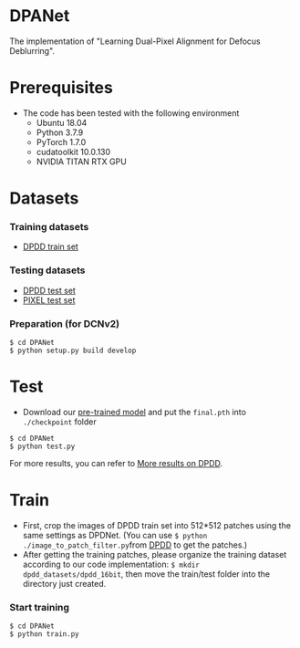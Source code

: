 # DPANet
The implementation of "Learning Dual-Pixel Alignment for Defocus Deblurring".

# Prerequisites  
- The code has been tested with the following environment
  - Ubuntu 18.04
  - Python 3.7.9
  - PyTorch 1.7.0
  - cudatoolkit 10.0.130
  - NVIDIA TITAN RTX GPU

# Datasets
### Training datasets
  - [DPDD train set](https://github.com/Abdullah-Abuolaim/defocus-deblurring-dual-pixel)
### Testing datasets
  - [DPDD test set](https://github.com/Abdullah-Abuolaim/defocus-deblurring-dual-pixel)
  - [PIXEL test set](https://github.com/Abdullah-Abuolaim/defocus-deblurring-dual-pixel)

### Preparation (for DCNv2)
```shell
$ cd DPANet
$ python setup.py build develop
```

# Test
- Download our [pre-trained model](https://drive.google.com/drive/folders/1CcK7UzB1c4SnNwI9Rh9irTq2YeB8cvzK?usp=sharing) and put the `final.pth` into `./checkpoint` folder
```shell
$ cd DPANet
$ python test.py
```
For more results, you can refer to [More results on DPDD](https://drive.google.com/drive/folders/1hxeq0j8T6h80rR5bGV-JUysyqnj61cBK?usp=sharing).

# Train
- First, crop the images of DPDD train set into 512*512 patches using the same settings as DPDNet. (You can use ```$ python ./image_to_patch_filter.py```from [DPDD](https://github.com/Abdullah-Abuolaim/defocus-deblurring-dual-pixel) to get the patches.)
- After getting the training patches, please organize the training dataset according to our code implementation:
```$ mkdir dpdd_datasets/dpdd_16bit```,
then move the train/test folder into the directory just created.
### Start training
```shell
$ cd DPANet
$ python train.py
```
